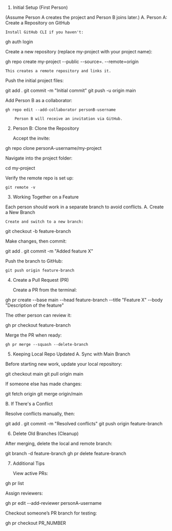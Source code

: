 1. Initial Setup (First Person)

(Assume Person A creates the project and Person B joins later.)
A. Person A: Create a Repository on GitHub

    Install GitHub CLI if you haven't:

gh auth login

Create a new repository (replace my-project with your project name):

gh repo create my-project --public --source=. --remote=origin

    This creates a remote repository and links it.

Push the initial project files:

git add .
git commit -m "Initial commit"
git push -u origin main

Add Person B as a collaborator:

    gh repo edit --add-collaborator personB-username

        Person B will receive an invitation via GitHub.

2. Person B: Clone the Repository

   Accept the invite:

gh repo clone personA-username/my-project

Navigate into the project folder:

cd my-project

Verify the remote repo is set up:

    git remote -v

3. Working Together on a Feature

Each person should work in a separate branch to avoid conflicts.
A. Create a New Branch

    Create and switch to a new branch:

git checkout -b feature-branch

Make changes, then commit:

git add .
git commit -m "Added feature X"

Push the branch to GitHub:

    git push origin feature-branch

4. Create a Pull Request (PR)

   Create a PR from the terminal:

gh pr create --base main --head feature-branch --title "Feature X" --body "Description of the feature"

The other person can review it:

gh pr checkout feature-branch

Merge the PR when ready:

    gh pr merge --squash --delete-branch

5. Keeping Local Repo Updated
   A. Sync with Main Branch

Before starting new work, update your local repository:

git checkout main
git pull origin main

If someone else has made changes:

git fetch origin
git merge origin/main

B. If There's a Conflict

Resolve conflicts manually, then:

git add .
git commit -m "Resolved conflicts"
git push origin feature-branch

6. Delete Old Branches (Cleanup)

After merging, delete the local and remote branch:

git branch -d feature-branch
gh pr delete feature-branch

7. Additional Tips

   View active PRs:

gh pr list

Assign reviewers:

gh pr edit --add-reviewer personA-username

Checkout someone’s PR branch for testing:

gh pr checkout PR_NUMBER
